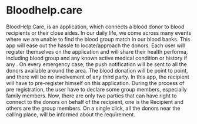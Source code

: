# Bloodhelp.care
BloodHelp.Care, is an application, which connects a blood donor to blood recipients or their close aides. In our daily life, we come across many events where we are unable to find the blood group match in our blood banks. This app will ease out the hassle to locate/approach the donors. Each user will register themselves on the application and will share their health performa, including blood group and any known active medical condition or history if any . On every emergency case, the push notification will be sent to all the donors available around the area. The blood donation will be point to point, and there will be no involvement of any third party. In this app, the recipient will have to pre-register himself on this application. During the process of pre registration, the user have to declare some group members, especially family members. Now, there are only two parties that can have right to connect to the donors on behalf of the recipient, one is the Recipient and others are the group members. On a single click, all the donors near the calling place, will be informed about the requirement.
